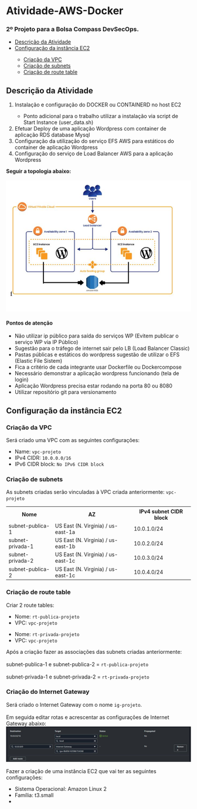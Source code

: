 # Atividade-AWS-Docker
<h3>2º Projeto para a Bolsa Compass DevSecOps.</h3>

<ul>
  <a href="https://github.com/Esvaber/Atividade-AWS-Docker?tab=readme-ov-file#descri%C3%A7%C3%A3o-da-atividade"><li>Descrição da Atividade</li></a>
    <a href="https://github.com/Esvaber/Atividade-AWS-Docker/tree/main?tab=readme-ov-file#configura%C3%A7%C3%A3o-da-inst%C3%A2ncia-ec2"><li>Configuração da instância EC2</li></a>
  <ul>
    <a href="https://github.com/Esvaber/Atividade-AWS-Docker/tree/main?tab=readme-ov-file#cria%C3%A7%C3%A3o-da-vpc"><li>Criação da VPC</li></a>
    <a href="https://github.com/Esvaber/Atividade-AWS-Docker/tree/main?tab=readme-ov-file#cria%C3%A7%C3%A3o-de-subnetss"><li>Criação de subnets</li></a>
    <a href="https://github.com/Esvaber/Atividade-AWS-Docker/tree/main?tab=readme-ov-file#cria%C3%A7%C3%A3o-de-route-table"><li>Criação de route table</li></a>
  </ul>
</ul>

## Descrição da Atividade
<ol>
  <li>Instalação e configuração do DOCKER ou CONTAINERD no host EC2</li>
  <ul>
    <li>Ponto adicional para o trabalho utilizar a instalação via script de Start Instance (user_data.sh)</li>
  </ul>
  <li>Efetuar Deploy de uma aplicação Wordpress com container de aplicação RDS database Mysql</li>
  <li>Configuração da utilização do serviço EFS AWS para estáticos do container de aplicação Wordpress</li>
  <li>Configuração do serviço de Load Balancer AWS para a aplicação Wordpress</li>
</ol>

<b>Seguir a topologia abaixo:</b>
<br></br>
<img src="https://github.com/Esvaber/Atividade-AWS-Docker/blob/main/Imagens/topologia.JPG">

<h4>Pontos de atenção</h4>
<ul>
  <li>Não utilizar ip público para saída do serviços WP (Evitem publicar o serviço WP via IP Público)</li>
  <li>Sugestão para o tráfego de internet sair pelo LB (Load Balancer Classic)</li>
  <li>Pastas públicas e estáticos do wordpress sugestão de utilizar o EFS (Elastic File Sistem)</li>
  <li>Fica a critério de cada integrante usar Dockerfile ou Dockercompose</li>
  <li>Necessário demonstrar a aplicação wordpress funcionando (tela de login)</li>
  <li>Aplicação Wordpress precisa estar rodando na porta 80 ou 8080</li>
  <li>Utilizar repositório git para versionamento</li>
</ul>

## Configuração da instância EC2

### Criação da VPC
Será criado uma VPC com as seguintes configurações:
<ul>
  <li>Name: <code>vpc-projeto</code></li>
  <li>IPv4 CIDR: <code>10.0.0.0/16</code></li>
  <li>IPv6 CIDR block: <code>No IPv6 CIDR block</code></li>
</ul>

### Criação de subnets
As subnets criadas serão vinculadas à VPC criada anteriormente: <code>vpc-projeto</code>
<table>
  <tr>
    <th>Nome</th>
    <th>AZ</th>
    <th>IPv4 subnet CIDR block</th>
  </tr>
  <tr>
    <td>subnet-publica-1</td>
    <td>US East (N. Virginia) / us-east-1a</td>
    <td>10.0.1.0/24</td>
  </tr>
  <tr>
    <td>subnet-privada-1</td>
    <td>US East (N. Virginia) / us-east-1b</td>
    <td>10.0.2.0/24</td>
  </tr>
  <tr>
    <td>subnet-privada-2</td>
    <td>US East (N. Virginia) / us-east-1c</td>
    <td>10.0.3.0/24</td>
  </tr>
  <tr>
    <td>subnet-publica-2</td>
    <td>US East (N. Virginia) / us-east-1c</td>
    <td>10.0.4.0/24</td>
  </tr>
</table>

### Criação de route table
Criar 2 route tables:
<ul>
  <li>Nome: <code>rt-publica-projeto</code></li>
  <li>VPC: <code>vpc-projeto</code></li>
</ul>
<ul>
  <li>Nome: <code>rt-privada-projeto</code></li>
  <li>VPC: <code>vpc-projeto</code></li>
</ul>

Após a criação fazer as associações das subnets criadas anteriormente: <br></br>
subnet-publica-1 e subnet-publica-2 = <code>rt-publica-projeto</code> <br></br>
subnet-privada-1 e subnet-privada-2 = <code>rt-privada-projeto</code>

### Criação do Internet Gateway
Será criado o Internet Gateway com o nome <code>ig-projeto</code>.<br></br>
Em seguida editar rotas e acrescentar as configurações de Internet Gateway abaixo:
<img src="https://github.com/Esvaber/Atividade-AWS-Docker/blob/main/Imagens/associa%C3%A7%C3%A3o_ig.JPG">









Fazer a criação de uma instância EC2 que vai ter as seguintes configurações:
<ul>
  <li>Sistema Operacional: Amazon Linux 2</li>
  <li>Família: t3.small</li>
  <li></li>
</ul>
